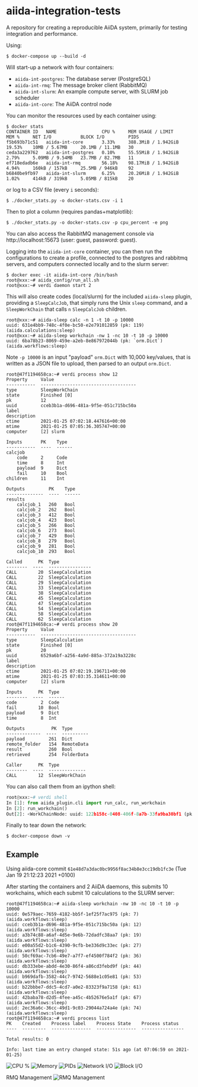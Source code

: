 # aiida-integration-tests

A repository for creating a reproducible AiiDA system, primarily for testing integration and performance.

Using:

```console
$ docker-compose up --build -d
```

Will start-up a network with four containers:

- `aiida-int-postgres`: The database server (PostgreSQL)
- `aiida-int-rmq`: The message broker client (RabbitMQ)
- `aiida-int-slurm`: An example compute server, with SLURM job scheduler
- `aiida-int-core`: The AiiDA control node

You can monitor the resources used by each container using:

```console
$ docker stats
CONTAINER ID   NAME                 CPU %     MEM USAGE / LIMIT     MEM %     NET I/O           BLOCK I/O         PIDS
f5b693b71c51   aiida-int-core       3.33%     388.3MiB / 1.942GiB   19.53%    10MB / 5.67MB     20.1MB / 11.1MB   30
ceda3a229762   aiida-int-postgres   0.10%     55.55MiB / 1.942GiB   2.79%     5.09MB / 9.54MB   23.7MB / 82.7MB   11
ef718edadb6e   aiida-int-rmq        56.18%    98.17MiB / 1.942GiB   4.94%     160kB / 157kB     25.5MB / 946kB    92
b6840be9fb97   aiida-int-slurm      6.25%     20.26MiB / 1.942GiB   1.02%     414kB / 319kB     5.05MB / 815kB    20
```

or log to a CSV file (every `i` seconds):

```console
$ ./docker_stats.py -o docker-stats.csv -i 1
```

Then to plot a column (requires pandas+matplotlib):

```console
$ ./docker_stats.py -o docker-stats.csv -p cpu_percent -e png
```

You can also access the RabbitMQ management console via http://localhost:15673 (user: guest, password: guest).

Logging into the `aiida-int-core` container, you can then run the configurations to create a profile, connected to the postgres and rabbitmq servers, and computers connected locally and to the slurm server:

```console
$ docker exec -it aiida-int-core /bin/bash
root@xxx:~# aiida_config/run_all.sh
root@xxx:~# verdi daemon start 2
```

This will also create codes (local/slurm) for the included `aiida-sleep` plugin, providing a `SleepCalcJob`,
that simply runs the Unix `sleep` command, and a `SleepWorkChain` that calls `n` `SleepCalcJob` children.

```console
root@xxx:~# aiida-sleep calc -n 1 -t 10 -p 10000
uuid: 631e4bb9-748c-4f0e-bc50-e2e791012859 (pk: 119) (aiida.calculations:sleep)
root@xxx:~# aiida-sleep workchain -nw 1 -nc 10 -t 10 -p 10000
uuid: 6ba78b23-8069-459e-a2eb-8e867972044b (pk: `orm.Dict`) (aiida.workflows:sleep)
```

Note `-p 10000` is an input "payload" `orm.Dict` with 10,000 key/values,
that is written as a JSON file to upload, then parsed to an output `orm.Dict`.

```console
root@47f1194658ca:~# verdi process show 12
Property     Value
-----------  ------------------------------------
type         SleepWorkChain
state        Finished [0]
pk           12
uuid         cceb3b1a-d696-481a-9f5e-051c715bc50a
label
description
ctime        2021-01-25 07:02:18.447616+00:00
mtime        2021-01-25 07:05:36.305747+00:00
computer     [2] slurm

Inputs       PK    Type
-----------  ----  ------
calcjob
    code     2     Code
    time     8     Int
    payload  9     Dict
    fail     10    Bool
children     11    Int

Outputs         PK    Type
--------------  ----  ------
results
    calcjob_1   260   Bool
    calcjob_2   262   Bool
    calcjob_3   412   Bool
    calcjob_4   423   Bool
    calcjob_5   266   Bool
    calcjob_6   273   Bool
    calcjob_7   429   Bool
    calcjob_8   279   Bool
    calcjob_9   281   Bool
    calcjob_10  293   Bool

Called      PK  Type
--------  ----  ----------------
CALL        20  SleepCalculation
CALL        22  SleepCalculation
CALL        29  SleepCalculation
CALL        33  SleepCalculation
CALL        38  SleepCalculation
CALL        45  SleepCalculation
CALL        47  SleepCalculation
CALL        54  SleepCalculation
CALL        58  SleepCalculation
CALL        62  SleepCalculation
root@47f1194658ca:~# verdi process show 20
Property     Value
-----------  ------------------------------------
type         SleepCalculation
state        Finished [0]
pk           20
uuid         6529a6bf-a256-4a9d-885a-372a19a3228c
label
description
ctime        2021-01-25 07:02:19.196711+00:00
mtime        2021-01-25 07:03:35.314611+00:00
computer     [2] slurm

Inputs      PK  Type
--------  ----  ------
code         2  Code
fail        10  Bool
payload      9  Dict
time         8  Int

Outputs          PK  Type
-------------  ----  ----------
payload         261  Dict
remote_folder   154  RemoteData
result          260  Bool
retrieved       254  FolderData

Caller      PK  Type
--------  ----  --------------
CALL        12  SleepWorkChain
```

You can also call them from an ipython shell:

```python
root@xxx:~# verdi shell
In [1]: from aiida_plugin.cli import run_calc, run_workchain
In [2]: run_workchain()
Out[2]: <WorkChainNode: uuid: 122b158c-0408-406f-8a7b-33fa9ba30bf1 (pk: 134) (aiida.workflows:sleep)>
```

Finally to tear down the network:

```console
$ docker-compose down -v
```

## Example

Using aiida-core commit `61e48d7a3dac0bc9956f8ac34b8e3cc19db1fc3e` (Tue Jan 19 21:12:23 2021 +0100)

After starting the containers and 2 AiiDA daemons, this submits 10 workchains, which each submit 10 calculations to the SLURM server:

```console
root@47f1194658ca:~# aiida-sleep workchain -nw 10 -nc 10 -t 10 -p 10000
uuid: 0e579aec-7659-4182-bb5f-1ef25f7ac975 (pk: 7) (aiida.workflows:sleep)
uuid: cceb3b1a-d696-481a-9f5e-051c715bc50a (pk: 12) (aiida.workflows:sleep)
uuid: a3b74c88-a6af-4d5e-9e6b-72dadfc38aa7 (pk: 19) (aiida.workflows:sleep)
uuid: e00a55d2-b1c6-4390-9cfb-be336d9c33ec (pk: 27) (aiida.workflows:sleep)
uuid: 50cf69ac-7cb6-49e7-a7f7-ef4500f784f2 (pk: 36) (aiida.workflows:sleep)
uuid: db333ebe-abdd-4e30-86f4-a86cd3febd9f (pk: 44) (aiida.workflows:sleep)
uuid: b969dafb-3582-44c7-9742-5688e1c05e81 (pk: 53) (aiida.workflows:sleep)
uuid: b22bbbe7-ddc5-4cd7-a0e2-83323f9a7158 (pk: 61) (aiida.workflows:sleep)
uuid: 42baba78-d2d5-4fee-a45c-4b52676e5a1f (pk: 67) (aiida.workflows:sleep)
uuid: 2ec36a6c-36cc-49d1-9c03-29044a724a4e (pk: 74) (aiida.workflows:sleep)
root@47f1194658ca:~# verdi process list   
PK    Created    Process label    Process State    Process status
----  ---------  ---------------  ---------------  ----------------

Total results: 0

Info: last time an entry changed state: 51s ago (at 07:06:59 on 2021-01-25)
```

![CPU %](example/stats-cpu_percent.png)
![Memory](example/stats-mem.png)
![PIDs](example/stats-pids.png)
![Network I/O](example/stats-netio.png)
![Block I/O](example/stats-blockio.png)

RMQ Management
![RMQ Management](example/rmq-management.png)
